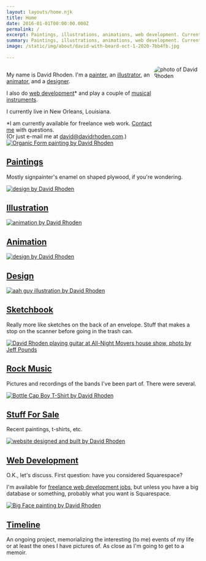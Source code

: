 ```yaml
---
layout: layouts/home.njk
title: Home
date: 2016-01-01T00:00:00.000Z
permalink: /
excerpt: Paintings, illustrations, animations, web development. Currently based in New Orleans, Louisiana.
summary: Paintings, illustrations, animations, web development. Currently based in New Orleans, Louisiana.
image: /static/img/about/david-with-beard-oct-1-2020-7bb4fb.jpg
 
---
```


<div class="intro-home" style="position: relative; display: flex;">
	<div>
		<p>My name is David Rhoden. I'm a <a href="paintings">painter</a>, an <a href="illustrations">illustrator</a>, an <a href="animations">animator</a>, and a <a href="designs">designer</a>.</p>
		<p>I also do <a href="paintings">web development</a>* and play a couple of <a href="paintings">musical instruments</a>.</p>
		<p>I currently live in New Orleans, Louisiana.</p>
		<div class="footnote">*I am currently available for freelance web work. <a href="/contact">Contact me</a> with questions.<br> 
		(Or just e-mail me at <a href="mailto:david@davidrhoden.com">david@davidrhoden.com</a>.)</div>
	</div>
	<div>
		<img style="border-radius: 2em; height: auto; width: auto;" src="/static/img/about/david-with-beard-oct-1-2020-white.png" alt="photo of David Rhoden">
	</div>
</div>

<div class="grid-home">

<div class="polaroid" data-aos="fade-up" data-aos-easing="ease-in-out" data-aos-duration="500" data-aos-delay="0">
<a href="paintings">
<img src="/static/img/paintings/organicform5-chromeyellow-sq.jpg" alt="Organic Form painting by David Rhoden">
<h2>Paintings</h2>
</a>
<p>Mostly signpainter's enamel on shaped plywood, if you're wondering.</p>
</div>

<div class="polaroid" data-aos="fade-up" data-aos-easing="ease-in-out" data-aos-duration="500" data-aos-delay="100">
	<a href="illustrations">
	<div>
<img src="/static/img/illustrations/harbo.jpg" alt="design by David Rhoden">
	</div>
	<h2>Illustration</h2>
</a>
</div>

<div class="polaroid" data-aos="fade-up" data-aos-easing="ease-in-out" data-aos-duration="500" data-aos-delay="200">
	<a href="animations">
	<img src="/static/img/animations/160628_waver_600.gif" alt="animation by David Rhoden">
	<h2>Animation</h2>
	</a>
</div>

<div class="polaroid" data-aos="fade-up" data-aos-easing="ease-in-out" data-aos-duration="500">
	<a href="designs">
	<img src="/static/img/designs/TalbotAdamsAlbum.jpg" alt="design by David Rhoden">
	<h2>Design</h2>
	</a>
</div>

<div class="polaroid" data-aos="fade-up" data-aos="fade-up" data-aos-easing="ease-in-out" data-aos-duration="500" data-aos-delay="100">
	<a href="sketchbook">
<img src="/static/img/sketchbook/aah-guy.jpg" alt="aah guy illustration by David Rhoden">
	<h2>Sketchbook</h2>
</a>
<p>Really more like sketches on the back of an envelope. Stuff that makes a stop on the scanner before going in the trash can.</p>
</div>

<div class="polaroid" data-aos="fade-up" data-aos="fade-up" data-aos-easing="ease-in-out" data-aos-duration="500" data-aos-delay="200">
	<a href="rock">
<img src="/static/img/rock/anm-dave-020727.jpg" alt="David Rhoden playing guitar at All-Night Movers house show, photo by Jeff Pounds">
<h2>Rock Music</h2>
</a>
<p>Pictures and recordings of the bands I've been part of. There were several.</p>
</div>

<div class="polaroid" data-aos="fade-up" data-aos="fade-up" data-aos-easing="ease-in-out" data-aos-duration="500">
<a href="forsale">
<img src="/static/img/designs/Bottle-CapTeeTurquoise.jpg" alt="Bottle Cap Boy T-Shirt by David Rhoden">
<h2>Stuff For Sale</h2>
</a>
<p>Recent paintings, t-shirts, etc.</p>
</div>

<div class="polaroid" data-aos="fade-up" data-aos="fade-up" data-aos-easing="ease-in-out" data-aos-duration="500" data-aos-delay="100">
<a href="web">
<img src="/static/img/web/edison.jpg" alt="website designed and built by David Rhoden">
<h2>Web Development</h2>
</a>
<p>O.K., let's discuss. First question: have you considered Squarespace?</p>
<p>I'm available for <a href="/contact">freelance web development jobs</a>, but unless you have a big database or something, probably what you want is Squarespace.</p>
</div>

<div class="polaroid" data-aos="fade-up" data-aos="fade-up" data-aos-easing="ease-in-out" data-aos-duration="500" data-aos-delay="200">
<a href="timeline">
<img src="/static/img/paintings/bigface_sq.jpg" alt="Big Face painting by David Rhoden">
<h2>Timeline</h2>
</a>
<p>An ongoing project, memorializing the interesting (to me) events of my life or at least the ones I have pictures of. As close as I'm going to get to a memoir.</p>
</div>



</div>
